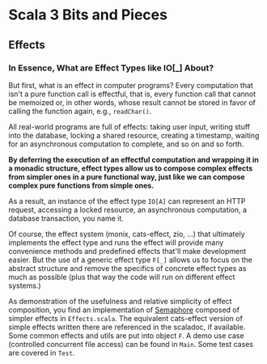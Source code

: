 # Scala 3 Bits and Pieces

## Effects

### In Essence, What are Effect Types like IO[_] About?

But first, what is an effect in computer programs? Every computation that isn't a pure function call
is effectful, that is, every function call that cannot be memoized or, in other words, whose result cannot
be stored in favor of calling the function again, e.g., `readChar()`.

All real-world programs are full of effects: taking user input, writing stuff into
the database, locking a shared resource, creating a timestamp, waiting for an asynchronous
computation to complete, and so on and so forth.

**By deferring the execution of an effectful computation and wrapping it in a monadic structure,
effect types allow us to compose complex effects from simpler ones in a pure functional way,
just like we can compose complex pure functions from simple ones.**

As a result, an instance of the effect type `IO[A]` can represent an HTTP request,
accessing a locked resource, an asynchronous computation, a database transaction, you name it.

Of course, the effect system (monix, cats-effect, zio, ...) that ultimately implements
the effect type and runs the effect will provide many convenience methods and
predefined effects that'll make development easier. But the use of a generic effect type `F[_]`
allows us to focus on the abstract structure and remove the specifics of concrete effect
types as much as possible (plus that way the code will run on different effect systems.)

As demonstration of the usefulness and relative simplicity of effect composition, 
you find an implementation of [Semaphore](https://en.wikipedia.org/wiki/Semaphore_(programming))
composed of simpler effects in `Effects.scala`.  The equivalent cats-effect version
of simple effects written there are referenced in the scaladoc, if available.
Some common effects and utils are put into object `F`.
A demo use case (controlled concurrent file access) can be found in `Main`. Some
test cases are covered in `Test`.



